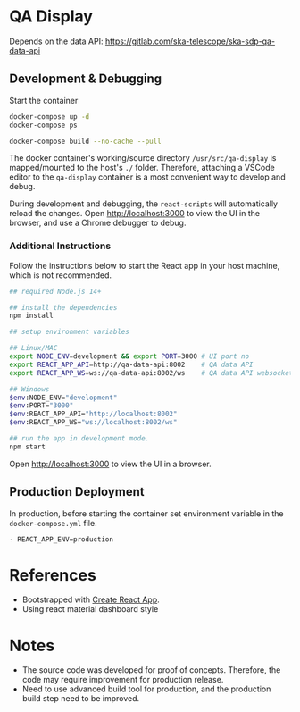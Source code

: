 # QA Display

Depends on the data API: https://gitlab.com/ska-telescope/ska-sdp-qa-data-api

## Development & Debugging

Start the container

```bash
docker-compose up -d
docker-compose ps

docker-compose build --no-cache --pull
```

The docker container's working/source directory `/usr/src/qa-display` is mapped/mounted to the host's `./` folder. Therefore, attaching a VSCode editor to the `qa-display` container is a most convenient way to develop and debug.

During development and debugging, the `react-scripts` will automatically reload the changes. Open [http://localhost:3000](http://localhost:3000) to view the UI in the browser, and use a Chrome debugger to debug.

### Additional Instructions

Follow the instructions below to start the React app in your host machine, which is not recommended.

```bash
## required Node.js 14+

## install the dependencies
npm install

## setup environment variables

## Linux/MAC
export NODE_ENV=development && export PORT=3000 # UI port no
export REACT_APP_API=http://qa-data-api:8002    # QA data API
export REACT_APP_WS=ws://qa-data-api:8002/ws    # QA data API websocket

## Windows
$env:NODE_ENV="development"
$env:PORT="3000"
$env:REACT_APP_API="http://localhost:8002"
$env:REACT_APP_WS="ws://localhost:8002/ws"

## run the app in development mode.
npm start
```

Open [http://localhost:3000](http://localhost:3000) to view the UI in a browser.

## Production Deployment

In production, before starting the container set environment variable in the `docker-compose.yml` file.

```bash
- REACT_APP_ENV=production
```

# References

- Bootstrapped with [Create React App](https://github.com/facebook/create-react-app).
- Using react material dashboard style

# Notes

- The source code was developed for proof of concepts. Therefore, the code may require improvement for production release.
- Need to use advanced build tool for production, and the production build step need to be improved.
